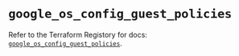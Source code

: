 # `google_os_config_guest_policies`

Refer to the Terraform Registory for docs: [`google_os_config_guest_policies`](https://www.terraform.io/docs/providers/google-beta/r/google_os_config_guest_policies).
